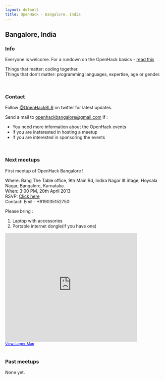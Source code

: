 ```yaml
---
layout: default
title: OpenHack - Bangalore, India
---
```


## Bangalore, India

### Info
Everyone is welcome. For a rundown on the OpenHack basics - [read this](/#the_basics)

Things that matter: coding together.  
Things that don't matter: programming languages, expertise, age or gender.

<br/>

### Contact

Follow [@OpenHackBLR](https://twitter.com/OpenHackBLR) on twitter for latest updates.

Send a mail to openhackbangalore@gmail.com if :

* You need more information about the OpenHack events
* If you are insterested in hosting a meetup
* If you are interested in sponsoring the events

<br/>

### Next meetups

First meetup of OpenHack Bangalore !

  Where: Bang The Table office, 9th Main Rd, Indira Nagar III Stage, Hoysala Nagar, Bangalore, Karnataka.  
  When: 3:00 PM, 20th April 2013  
  RSVP: [Click here](http://gathers.us/events/openhack-bangalore-april-2013)  
  Contact: Emil - +919035152750  

  Please bring :
  1. Laptop with accessories
  2. Portable internet dongle(if you have one)

<iframe width="425" height="350" frameborder="0" scrolling="no" marginheight="0" marginwidth="0" src="https://maps.google.co.in/maps?q=Bang+The+Table&amp;hl=en&amp;cid=10762884059932635524&amp;gl=IN&amp;t=m&amp;ie=UTF8&amp;iwloc=A&amp;ll=12.976917,77.640542&amp;spn=0.007465,0.011362&amp;output=embed">
</iframe>
<br />
<small>
  <a href="https://maps.google.co.in/maps?q=Bang+The+Table&amp;hl=en&amp;cid=10762884059932635524&amp;gl=IN&amp;t=m&amp;ie=UTF8&amp;iwloc=A&amp;ll=12.976917,77.640542&amp;spn=0.007465,0.011362&amp;source=embed" style="color:#0000FF;text-align:left">View Larger Map
  </a>
</small>

<br/>
<br/>

### Past meetups

None yet.
